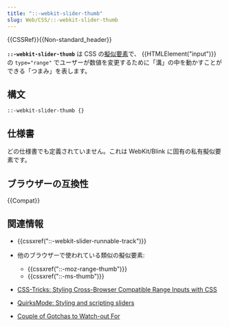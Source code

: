 ```yaml
---
title: "::-webkit-slider-thumb"
slug: Web/CSS/::-webkit-slider-thumb
---
```


{{CSSRef}}{{Non-standard_header}}

**`::-webkit-slider-thumb`** は CSS の[擬似要素](/ja/docs/Web/CSS/Pseudo-elements)で、 {{HTMLElement("input")}} の `type="range"` でユーザーが数値を変更するために「溝」の中を動かすことができる「つまみ」を表します。

## 構文

```css-nolint
::-webkit-slider-thumb {}
```

## 仕様書

どの仕様書でも定義されていません。これは WebKit/Blink に固有の私有擬似要素です。

## ブラウザーの互換性

{{Compat}}

## 関連情報

- {{cssxref("::-webkit-slider-runnable-track")}}
- 他のブラウザーで使われている類似の擬似要素:

  - {{cssxref("::-moz-range-thumb")}}
  - {{cssxref("::-ms-thumb")}}

- [CSS-Tricks: Styling Cross-Browser Compatible Range Inputs with CSS](https://css-tricks.com/styling-cross-browser-compatible-range-inputs-css/)
- [QuirksMode: Styling and scripting sliders](https://www.quirksmode.org/blog/archives/2015/11/styling_and_scr.html)
- [Couple of Gotchas to Watch-out For](https://brennaobrien.com/blog/2014/05/style-input-type-range-in-every-browser.html)
